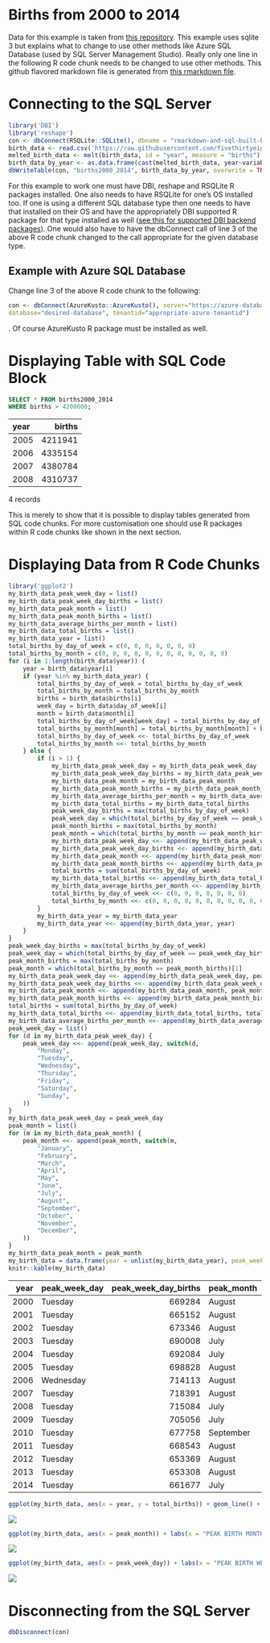 Births from 2000 to 2014
================

Data for this example is taken from [this
repository](https://github.com/fivethirtyeight/data/blob/master/births/US_births_2000-2014_SSA.csv).
This example uses sqlite 3 but explains what to change to use other
methods like Azure SQL Database (used by SQL Server Management Studio).
Really only one line in the following R code chunk needs to be changed
to use other methods. This github flavored markdown file is generated
from [this rmarkdown file](rmarkdown-and-sql-built-births-display.rmd).

# Connecting to the SQL Server

``` r
library('DBI')
library('reshape')
con <- dbConnect(RSQLite::SQLite(), dbname = "rmarkdown-and-sql-built-births-display.db")
birth_data <- read.csv('https://raw.githubusercontent.com/fivethirtyeight/data/master/births/US_births_2000-2014_SSA.csv')
melted_birth_data <- melt(birth_data, id = "year", measure = "births")
birth_data_by_year <- as.data.frame(cast(melted_birth_data, year~variable, sum))
dbWriteTable(con, "births2000_2014", birth_data_by_year, overwrite = TRUE)
```

For this example to work one must have DBI, reshape and RSQLite R
packages installed. One also needs to have RSQLite for one’s OS
installed too. If one is using a different SQL database type then one
needs to have that installed on their OS and have the appropriately DBI
supported R package for that type installed as well ([see this for
supported DBI backend packages](https://dbi.r-dbi.org/)). One would also
have to have the dbConnect call of line 3 of the above R code chunk
changed to the call appropriate for the given database type.

## Example with Azure SQL Database

Change line 3 of the above R code chunk to the following:

``` r
con <- dbConnect(AzureKusto::AzureKusto(), server="https://azure-database-url.net",
database="desired-database", tenantid="appropriate-azure-tenantid")
```

. Of course AzureKusto R package must be installed as well.

# Displaying Table with SQL Code Block

``` sql
SELECT * FROM births2000_2014
WHERE births > 4200000;
```

<div class="knitsql-table">

| year |  births |
|:-----|--------:|
| 2005 | 4211941 |
| 2006 | 4335154 |
| 2007 | 4380784 |
| 2008 | 4310737 |

4 records

</div>

This is merely to show that it is possible to display tables generated
from SQL code chunks. For more customisation one should use R packages
within R code chunks like shown in the next section.

# Displaying Data from R Code Chunks

``` r
library('ggplot2')
my_birth_data_peak_week_day = list()
my_birth_data_peak_week_day_births = list()
my_birth_data_peak_month = list()
my_birth_data_peak_month_births = list()
my_birth_data_average_births_per_month = list()
my_birth_data_total_births = list()
my_birth_data_year = list()
total_births_by_day_of_week = c(0, 0, 0, 0, 0, 0, 0)
total_births_by_month = c(0, 0, 0, 0, 0, 0, 0, 0, 0, 0, 0, 0)
for (i in 1:length(birth_data$year)) {
    year = birth_data$year[i]
    if (year %in% my_birth_data_year) {
        total_births_by_day_of_week = total_births_by_day_of_week
        total_births_by_month = total_births_by_month
        births = birth_data$births[i]
        week_day = birth_data$day_of_week[i]
        month = birth_data$month[i]
        total_births_by_day_of_week[week_day] = total_births_by_day_of_week[week_day] + births
        total_births_by_month[month] = total_births_by_month[month] + births
        total_births_by_day_of_week <<- total_births_by_day_of_week
        total_births_by_month <<- total_births_by_month
    } else {
        if (i > 1) {
            my_birth_data_peak_week_day = my_birth_data_peak_week_day
            my_birth_data_peak_week_day_births = my_birth_data_peak_week_day_births
            my_birth_data_peak_month = my_birth_data_peak_month
            my_birth_data_peak_month_births = my_birth_data_peak_month_births
            my_birth_data_average_births_per_month = my_birth_data_average_births_per_month
            my_birth_data_total_births = my_birth_data_total_births
            peak_week_day_births = max(total_births_by_day_of_week)
            peak_week_day = which(total_births_by_day_of_week == peak_week_day_births)[1]
            peak_month_births = max(total_births_by_month)
            peak_month = which(total_births_by_month == peak_month_births)[1]
            my_birth_data_peak_week_day <<- append(my_birth_data_peak_week_day, peak_week_day)
            my_birth_data_peak_week_day_births <<- append(my_birth_data_peak_week_day_births, peak_week_day_births)
            my_birth_data_peak_month <<- append(my_birth_data_peak_month, peak_month)
            my_birth_data_peak_month_births <<- append(my_birth_data_peak_month_births, peak_month_births)
            total_births = sum(total_births_by_day_of_week)
            my_birth_data_total_births <<- append(my_birth_data_total_births, total_births)
            my_birth_data_average_births_per_month <<- append(my_birth_data_average_births_per_month, total_births/12)
            total_births_by_day_of_week <<- c(0, 0, 0, 0, 0, 0, 0)
            total_births_by_month <<- c(0, 0, 0, 0, 0, 0, 0, 0, 0, 0, 0, 0)
        }
        my_birth_data_year = my_birth_data_year
        my_birth_data_year <<- append(my_birth_data_year, year)
    }
}
peak_week_day_births = max(total_births_by_day_of_week)
peak_week_day = which(total_births_by_day_of_week == peak_week_day_births)[1]
peak_month_births = max(total_births_by_month)
peak_month = which(total_births_by_month == peak_month_births)[1]
my_birth_data_peak_week_day <<- append(my_birth_data_peak_week_day, peak_week_day)
my_birth_data_peak_week_day_births <<- append(my_birth_data_peak_week_day_births, peak_week_day_births)
my_birth_data_peak_month <<- append(my_birth_data_peak_month, peak_month)
my_birth_data_peak_month_births <<- append(my_birth_data_peak_month_births, peak_month_births)
total_births = sum(total_births_by_day_of_week)
my_birth_data_total_births <<- append(my_birth_data_total_births, total_births)
my_birth_data_average_births_per_month <<- append(my_birth_data_average_births_per_month, total_births/12)
peak_week_day = list()
for (d in my_birth_data_peak_week_day) {
    peak_week_day <<- append(peak_week_day, switch(d,
        "Monday",
        "Tuesday",
        "Wednesday",
        "Thursday",
        "Friday",
        "Saturday",
        "Sunday",
    ))
}
my_birth_data_peak_week_day = peak_week_day
peak_month = list()
for (m in my_birth_data_peak_month) {
    peak_month <<- append(peak_month, switch(m,
        "January",
        "February",
        "March",
        "April",
        "May",
        "June",
        "July",
        "August",
        "September",
        "October",
        "November",
        "December",
    ))
}
my_birth_data_peak_month = peak_month
my_birth_data = data.frame(year = unlist(my_birth_data_year), peak_week_day = unlist(my_birth_data_peak_week_day), peak_week_day_births = unlist(my_birth_data_peak_week_day_births), peak_month = unlist(my_birth_data_peak_month), peak_month_births = unlist(my_birth_data_peak_month_births), average_births_per_month = unlist(my_birth_data_average_births_per_month), total_births = unlist(my_birth_data_total_births))
knitr::kable(my_birth_data)
```

| year | peak_week_day | peak_week_day_births | peak_month | peak_month_births | average_births_per_month | total_births |
|-----:|:--------------|---------------------:|:-----------|------------------:|-------------------------:|-------------:|
| 2000 | Tuesday       |               669284 | August     |            367893 |                 345042.9 |      4140515 |
| 2001 | Tuesday       |               665152 | August     |            369383 |                 341941.7 |      4103300 |
| 2002 | Tuesday       |               673346 | August     |            366409 |                 340948.8 |      4091386 |
| 2003 | Tuesday       |               690008 | July       |            370236 |                 346262.7 |      4155152 |
| 2004 | Tuesday       |               692084 | July       |            365380 |                 348221.5 |      4178658 |
| 2005 | Tuesday       |               698828 | August     |            376467 |                 350385.3 |      4204624 |
| 2006 | Wednesday     |               714113 | August     |            394199 |                 360668.1 |      4328017 |
| 2007 | Tuesday       |               718391 | August     |            396355 |                 364455.2 |      4373462 |
| 2008 | Tuesday       |               715084 | July       |            380707 |                 358560.2 |      4302723 |
| 2009 | Tuesday       |               705056 | July       |            373491 |                 348570.5 |      4182846 |
| 2010 | Tuesday       |               677758 | September  |            355887 |                 337342.0 |      4048104 |
| 2011 | Tuesday       |               668543 | August     |            364194 |                 333304.5 |      3999654 |
| 2012 | Tuesday       |               653369 | August     |            365501 |                 332853.2 |      3994239 |
| 2013 | Tuesday       |               653308 | August     |            356879 |                 330483.3 |      3965800 |
| 2014 | Tuesday       |               661677 | July       |            357476 |                 333542.8 |      4002514 |

``` r
ggplot(my_birth_data, aes(x = year, y = total_births)) + geom_line() + geom_point() + labs(x = "YEAR", y = "TOTAL BIRHTS") + scale_x_continuous(breaks = my_birth_data$year, labels = as.character(my_birth_data$year))
```

![](rmarkdown-and-sql-built-births-display_files/figure-gfm/sql-display-1.png)<!-- -->

``` r
ggplot(my_birth_data, aes(x = peak_month)) + labs(x = "PEAK BIRTH MONTH OF THE YEAR", y = "NUMBER OF YEARS") + geom_bar() + scale_y_continuous(breaks = 1:max(table(my_birth_data$peak_month)))
```

![](rmarkdown-and-sql-built-births-display_files/figure-gfm/sql-display-2.png)<!-- -->

``` r
ggplot(my_birth_data, aes(x = peak_week_day)) + labs(x = "PEAK BIRTH WEEK DAY OF THE YEAR", y = "NUMBER OF YEARS") + geom_bar() + scale_y_continuous(breaks = 1:max(table(my_birth_data$peak_week_day)))
```

![](rmarkdown-and-sql-built-births-display_files/figure-gfm/sql-display-3.png)<!-- -->

# Disconnecting from the SQL Server

``` r
dbDisconnect(con)
```
